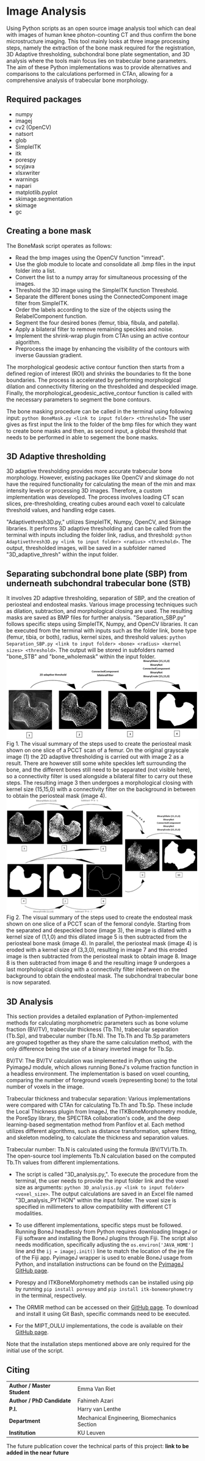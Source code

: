 # Image Analysis
Using Python scripts as an open source image analysis tool which can deal with images of human knee photon-counting CT and thus confirm the bone microstructure imaging.
This tool mainly looks at three image processing steps, namely the extraction of the bone mask required for the registration, 3D Adaptive thresholding, subchondral bone plate segmentation, and 3D analysis where the
tools main focus lies on trabecular bone parameters. The aim of these Python implementations was to provide alternatives and comparisons to the calculations performed in CTAn, allowing for a comprehensive analysis of trabecular bone morphology.

## Required packages
* numpy  
* imagej
* cv2 (OpenCV)
* natsort
* glob
* SimpleITK
* itk
* porespy
* scyjava
* xlsxwriter
* warnings
* napari
* matplotlib.pyplot
* skimage.segmentation
* skimage
* gc

## Creating a bone mask
The BoneMask script operates as follows:
* Read the bmp images using the OpenCV function "imread".
* Use the glob module to locate and consolidate all .bmp files in the input folder into a list.
* Convert the list to a numpy array for simultaneous processing of the images.
* Threshold the 3D image using the SimpleITK function Threshold.
* Separate the different bones using the ConnectedComponent image filter from SimpleITK.
* Order the labels according to the size of the objects using the RelabelComponent function.
* Segment the four desired bones (femur, tibia, fibula, and patella).
* Apply a bilateral filter to remove remaining speckles and noise.
* Implement the shrink-wrap plugin from CTAn using an active contour algorithm.
* Preprocess the image by enhancing the visibility of the contours with inverse Gaussian gradient.

The morphological geodesic active contour function then starts from a defined region of interest (ROI) and shrinks the boundaries to fit the bone boundaries. The process is accelerated by performing morphological dilation and connectivity filtering on the thresholded and despeckled image. Finally, the morphological_geodesic_active_contour function is called with the necessary parameters to segment the bone contours.

The bone masking procedure can be called in the terminal using following input:
`python BoneMask.py <link to input folder> <threshold>`
The user gives as first input the link to the folder of the bmp files for which they want to create bone masks and then, as second input, a global threshold that needs to be performed in able to segement the bone masks.
## 3D Adaptive thresholding 
3D adaptive thresholding provides more accurate trabecular bone morphology. However, existing packages like OpenCV and skimage do not have the required functionality for calculating the mean of the min and max intensity levels or processing 3D images. Therefore, a custom implementation was developed. The process involves loading CT scan slices, pre-thresholding, creating cubes around each voxel to calculate threshold values, and handling edge cases.                                    

"Adaptivethresh3D.py," utilizes SimpleITK, Numpy, OpenCV, and Skimage libraries. It performs 3D adaptive thresholding and can be called from the terminal with inputs including the folder link, radius, and threshold: `python Adaptivethresh3D.py <link to input folder> <radius> <threshold>`. The output, thresholded images, will be saved in a subfolder named "3D_adaptive_thresh" within the input folder.

## Separating subchondral bone plate (SBP) from underneath subchondral trabecular bone (STB)
It involves 2D adaptive thresholding, separation of SBP, and the creation of periosteal and endosteal masks. Various image processing techniques such as dilation, subtraction, and morphological closing are used. The resulting masks are saved as BMP files for further analysis.
"Separation_SBP.py" follows specific steps using SimpleITK, Numpy, and OpenCV libraries. It can be executed from the terminal with inputs such as the folder link, bone type (femur, tibia, or both), radius, kernel sizes, and threshold values: `python Separation_SBP.py <link to input folder> <bone> <radius> <kernel sizes> <threshold>`. The output will be stored in subfolders named "bone_STB" and "bone_wholemask" within the input folder.
![error](./create-the-periosteal-mask.png "create-the-periosteal-mask")
Fig 1. The visual summary of the steps used to create the periosteal mask shown on one slice of a PCCT scan of a femur. On the original grayscale image (1) the 2D adaptive thresholding is carried out with image 2 as a result. There are however still some white speckles left surrounding the bone, and the different bones still need to be separated (not visible here), so a connectivity filter is used alongside a bilateral filter to carry out these steps. The resulting image 3 then undergoes a morphological closing with kernel size (15,15,0) with a connectivity filter on the background in between to obtain the periosteal mask (image 4).
![error](./create-the-endosteal-mask.png "create-the-endosteal-mask")
Fig 2. The visual summary of the steps used to create the endosteal mask shown on one slice of a PCCT scan of the femoral condyle. Starting from the separated and despeckled bone (image 3), the image is dilated with a kernel size of (1,1,0) and this dilated image 5 is then subtracted from the periosteal bone mask (image 4). In parallel, the periosteal mask (image 4) is eroded with a kernel size of (3,3,0), resulting in image 7 and this eroded image is then subtracted from the periosteal mask to obtain image 8. Image 8 is then subtracted from image 6 and the resulting image 9 undergoes a last morphological closing with a connectivity
filter inbetween on the background to obtain the endosteal mask. The subchondral trabecular bone is now separated.
  
## 3D Analysis   
  
This section provides a detailed explanation of Python-implemented methods for calculating morphometric parameters such as bone volume fraction (BV/TV), trabecular thickness (Tb.Th), trabecular separation (Tb.Sp), and trabecular number (Tb.N). The Tb.Th and Tb.Sp parameters are grouped together as they share the same calculation method, with the only difference being the use of a binary inverted image for Tb.Sp.

BV/TV:
The BV/TV calculation was implemented in Python using the PyimageJ module, which allows running BoneJ's volume fraction function in a headless environment. The implementation is based on voxel counting, comparing the number of foreground voxels (representing bone) to the total number of voxels in the image.

Trabecular thickness and trabecular separation:
Various implementations were compared with CTAn for calculating Tb.Th and Tb.Sp. These include the Local Thickness plugin from ImageJ, the ITKBoneMorphometry module, the PoreSpy library, the SPECTRA collaboration's code, and the deep learning-based segmentation method from Panfilov et al. Each method utilizes different algorithms, such as distance transformation, sphere fitting, and skeleton modeling, to calculate the thickness and separation values.

Trabecular number:
Tb.N is calculated using the formula (BV/TV)/Tb.Th. The open-source tool implements Tb.N calculation based on the computed Tb.Th values from different implementations.

* The script is called "3D_analysis.py,". To execute the procedure from the terminal, the user needs to provide the input folder link and the voxel size as arguments: `python 3D_analysis.py <link to input folder> <voxel_size>`. The output calculations are saved in an Excel file named "3D_analysis_PYTHON" within the input folder. The voxel size is specified in millimeters to allow compatibility with different CT modalities.

* To use different implementations, specific steps must be followed. Running BoneJ headlessly from Python requires downloading ImageJ or Fiji software and installing the BoneJ plugins through Fiji. The script also needs modification, specifically adjusting the `os.environ['JAVA_HOME']` line and the `ij = imagej.init()` line to match the location of the jre file of the Fiji app. PyimageJ wrapper is used to enable BoneJ usage from Python, and installation instructions can be found on the [PyimageJ GitHub page](https://github.com/imagej/pyimagej).

* Porespy and ITKBoneMorphometry methods can be installed using pip by running `pip install porespy` and `pip install itk-bonemorphometry` in the terminal, respectively.

* The ORMIR method can be accessed on their [GitHub page](https://github.com/SpectraCollab/ORMIR_XCT). To download and install it using Git Bash, specific commands need to be executed.

* For the MIPT_OULU implementations, the code is available on their [GitHub page](https://github.com/MIPT-Oulu/SubregionalCartilageAnalysis). 

Note that the installation steps mentioned above are only required for the initial use of the script.


## Citing
|||
|-----------------------|-----------------|
|**Author / Master Student** | Emma Van Riet| 
|**Author / PhD Candidate** | Fahimeh Azari|
|**P.I.**| Harry van Lenthe |
|**Department** | Mechanical Engineering, Biomechanics Section|
|**Institution** | KU Leuven |
  
The future publication cover the technical parts of this project: **link to be added in the near future**

